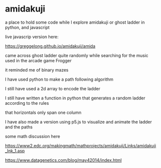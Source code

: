 # amidakuji
a place to hold some code while I explore amidakuji or ghost ladder in python, and javascript

live javascrip version here:

https://greggelong.github.io/amidakuji/amida


came across ghost ladder quite randomly while searching for the music used in the arcade game Frogger

it reminded me of binary mazes 

I have used python to make a path following algorithm 

I still have used a 2d array to encode the ladder 

I still have written a function  in python that generates a random ladder according to the rules

that horizontals only span one column 


I have also made a version using p5.js to visualize and animate the ladder and the paths


some math discussion here

https://www2.edc.org/makingmath/mathprojects/amidakuji/Links/amidakuji_lnk_1.asp

https://www.datagenetics.com/blog/may42014/index.html


